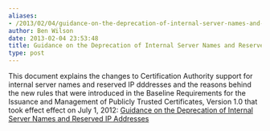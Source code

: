```yaml
---
aliases:
- /2013/02/04/guidance-on-the-deprecation-of-internal-server-names-and-reserved-ip-addresses/
author: Ben Wilson
date: 2013-02-04 23:53:48
title: Guidance on the Deprecation of Internal Server Names and Reserved IP Addresses
type: post
---
```


This document explains the changes to Certification Authority support for internal server names and reserved IP dddresses and the reasons behind the new rules that were introduced in the Baseline Requirements for the Issuance and Management of Publicly Trusted Certificates, Version 1.0 that took effect effect on July 1, 2012:
[Guidance on the Deprecation of Internal Server Names and Reserved IP Addresses](/Guidance-Deprecated-Internal-Names.pdf)